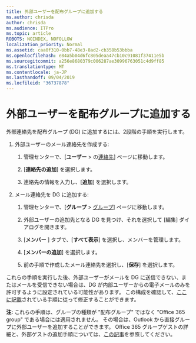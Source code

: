 ```yaml
---
title: 外部ユーザーを配布グループに追加する
ms.author: chrisda
author: chrisda
ms.audience: ITPro
ms.topic: article
ROBOTS: NOINDEX, NOFOLLOW
localization_priority: Normal
ms.assetid: caa0f310-0bb7-48e3-8ad2-cb358b53bbba
ms.openlocfilehash: e84a5b04d6fc805deaa47cb10c91081f37411e5b
ms.sourcegitcommit: a256e8680379c006287ae30996763051c4d9ff85
ms.translationtype: MT
ms.contentlocale: ja-JP
ms.lasthandoff: 09/04/2019
ms.locfileid: "36737878"
---
```

# <a name="add-external-users-to-a-distribution-group"></a>外部ユーザーを配布グループに追加する

外部連絡先を配布グループ (DG) に追加するには、2段階の手順を実行します。
  
1. 外部ユーザーのメール連絡先を作成する:
    
    1. 管理センターで、[**ユーザー** > の[連絡先](https://admin.microsoft.com/adminportal/home#/Contact)] ページに移動します。 
    
    2. [**連絡先の追加**] を選択します。
    
    3. 連絡先の情報を入力し、[**追加**] を選択します。
    
2. メール連絡先を DG に追加する:
    
    1. 管理センターで、[**グループ** > [グループ](https://admin.microsoft.com/adminportal/home#/groups)] ページに移動します。 
    
    2. 外部ユーザーの追加先となる DG を見つけ、それを選択して [編集] ダイアログを開きます。
    
    3. [**メンバー** ] タブで、[**すべて表示**] を選択し、メンバーを管理します。 
    
    4. [**メンバーの追加**] を選択します。
    
    5. 前の手順で作成したメール連絡先を選択し、[**保存**] を選択します。
    
これらの手順を実行した後、外部ユーザーがメールを DG に送信できない、またはメールを受信できない場合は、DG が内部ユーザーからの電子メールのみを許可するように設定されている可能性があります。 この構成を確認して、[ここに記載](https://docs.microsoft.com/exchange/mail-flow-best-practices/non-delivery-reports-in-exchange-online/fix-error-code-5-7-133-in-exchange-online)されている手順に従って修正することができます。
  
 **注:** これらの手順は、グループの種類が "配布グループ" ではなく "Office 365 group" である場合には適用されません。 その場合は、Outlook から直接グループに外部ユーザーを追加することができます。 Office 365 グループゲストの詳細と、外部ゲストの追加手順については、[この記事](https://support.office.com/article/Guest-access-in-Office-365-Groups-bfc7a840-868f-4fd6-a390-f347bf51aff6.aspx)を参照してください。
  